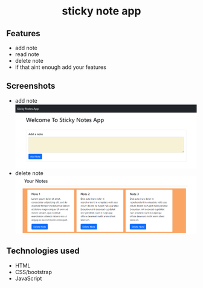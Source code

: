 <h1 align="center">sticky note app</h1>

## Features
* add note
* read note
* delete note
* if that aint enough add your features

## Screenshots
* add note
![Screenshot of sticky note](./images/addnote.png)
* delete note
![Screenshot of sticky note](./images/note.png)

## Technologies used
* HTML
* CSS/bootstrap
* JavaScript


